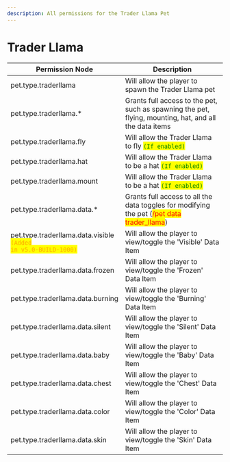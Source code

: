 ```yaml
---
description: All permissions for the Trader Llama Pet
---
```



# Trader Llama
| Permission Node | Description |
| - | - |
| pet.type.traderllama | Will allow the player to spawn the Trader Llama pet |
| pet.type.traderllama.* | Grants full access to the pet, such as spawning the pet, flying, mounting, hat, and all the data items |
| pet.type.traderllama.fly | Will allow the Trader Llama to fly <mark style="color:green;">`(If enabled)`</mark> |
| pet.type.traderllama.hat | Will allow the Trader Llama to be a hat <mark style="color:green;">`(If enabled)`</mark> |
| pet.type.traderllama.mount | Will allow the Trader Llama to be a hat <mark style="color:green;">`(If enabled)`</mark> |
| pet.type.traderllama.data.* | Grants full access to all the data toggles for modifying the pet (<mark style="color:red;">/pet data trader_llama</mark>) |
| pet.type.traderllama.data.visible<br><mark style="color:orange;"><code>(Added in v5.0-BUILD-1000)</code></mark> | Will allow the player to view/toggle the 'Visible' Data Item |
| pet.type.traderllama.data.frozen | Will allow the player to view/toggle the 'Frozen' Data Item |
| pet.type.traderllama.data.burning | Will allow the player to view/toggle the 'Burning' Data Item |
| pet.type.traderllama.data.silent | Will allow the player to view/toggle the 'Silent' Data Item |
| pet.type.traderllama.data.baby | Will allow the player to view/toggle the 'Baby' Data Item |
| pet.type.traderllama.data.chest | Will allow the player to view/toggle the 'Chest' Data Item |
| pet.type.traderllama.data.color | Will allow the player to view/toggle the 'Color' Data Item |
| pet.type.traderllama.data.skin | Will allow the player to view/toggle the 'Skin' Data Item |

